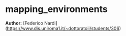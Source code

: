 # mapping_environments
**Author:** [Federico Nardi] (https://www.dis.uniroma1.it/~dottoratoii/students/306)
